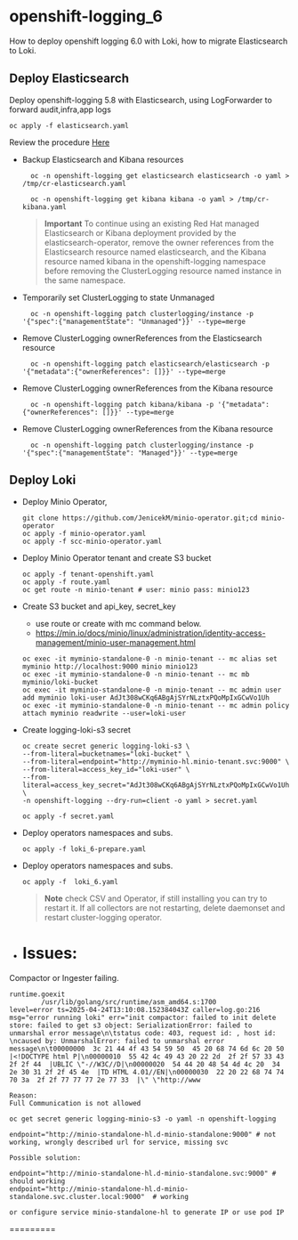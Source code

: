 # openshift-logging_6
How to deploy openshift logging 6.0 with Loki, how to migrate Elasticsearch to Loki. 


## **Deploy Elasticsearch**

Deploy openshift-logging 5.8 with Elasticsearch, using LogForwarder to forward audit,infra,app logs

```
oc apply -f elasticsearch.yaml
```

Review the procedure [Here](https://docs.redhat.com/en/documentation/openshift_container_platform/4.16/html/logging/logging-6-0#log6x-upgrading-to-6)

* Backup Elasticsearch and Kibana resources  

  ```
    oc -n openshift-logging get elasticsearch elasticsearch -o yaml > /tmp/cr-elasticsearch.yaml
  ```
  ```
    oc -n openshift-logging get kibana kibana -o yaml > /tmp/cr-kibana.yaml
  ```
  > **Important** To continue using an existing Red Hat managed Elasticsearch or Kibana deployment provided by the elasticsearch-operator, remove the owner references from the Elasticsearch resource named elasticsearch, and the Kibana resource named kibana in the openshift-logging namespace before removing the ClusterLogging resource named instance in the same namespace.

* Temporarily set ClusterLogging to state Unmanaged  
  ```
    oc -n openshift-logging patch clusterlogging/instance -p '{"spec":{"managementState": "Unmanaged"}}' --type=merge
  ```
* Remove ClusterLogging ownerReferences from the Elasticsearch resource 
  ```
    oc -n openshift-logging patch elasticsearch/elasticsearch -p '{"metadata":{"ownerReferences": []}}' --type=merge
  ```
* Remove ClusterLogging ownerReferences from the Kibana resource 
  ```
    oc -n openshift-logging patch kibana/kibana -p '{"metadata":{"ownerReferences": []}}' --type=merge
  ```
* Remove ClusterLogging ownerReferences from the Kibana resource 
  ```
    oc -n openshift-logging patch clusterlogging/instance -p '{"spec":{"managementState": "Managed"}}' --type=merge
  ```

## **Deploy Loki**
* Deploy Minio Operator, 
  ```
  git clone https://github.com/JenicekM/minio-operator.git;cd minio-operator
  oc apply -f minio-operator.yaml
  oc apply -f scc-minio-operator.yaml 
  ```
* Deploy Minio Operator tenant and create S3 bucket
  ```
  oc apply -f tenant-openshift.yaml
  oc apply -f route.yaml 
  oc get route -n minio-tenant # user: minio pass: minio123
  ```
* Create S3 bucket and api_key, secret_key
  - use route or create with mc command below.
  - https://min.io/docs/minio/linux/administration/identity-access-management/minio-user-management.html

  ```
  oc exec -it myminio-standalone-0 -n minio-tenant -- mc alias set myminio http://localhost:9000 minio minio123
  oc exec -it myminio-standalone-0 -n minio-tenant -- mc mb myminio/loki-bucket
  oc exec -it myminio-standalone-0 -n minio-tenant -- mc admin user add myminio loki-user AdJt308wCKq6ABgAjSYrNLztxPQoMpIxGCwVo1Uh
  oc exec -it myminio-standalone-0 -n minio-tenant -- mc admin policy attach myminio readwrite --user=loki-user
  ```

* Create logging-loki-s3 secret 

  ```
  oc create secret generic logging-loki-s3 \
  --from-literal=bucketnames="loki-bucket" \
  --from-literal=endpoint="http://myminio-hl.minio-tenant.svc:9000" \
  --from-literal=access_key_id="loki-user" \
  --from-literal=access_key_secret="AdJt308wCKq6ABgAjSYrNLztxPQoMpIxGCwVo1Uh" \
  -n openshift-logging --dry-run=client -o yaml > secret.yaml

  oc apply -f secret.yaml
  ```

* Deploy operators namespaces and subs.
  ```
  oc apply -f loki_6-prepare.yaml
  ```
* Deploy operators namespaces and subs.
  ```
  oc apply -f  loki_6.yaml
  ```
  > **Note** check CSV and Operator, if still installing you can try to restart it. If all collectors are not restarting, delete daemonset and restart cluster-logging operator.
* Issues:
  ===============
Compactor or Ingester failing.
```
runtime.goexit
        /usr/lib/golang/src/runtime/asm_amd64.s:1700
level=error ts=2025-04-24T13:10:08.152384043Z caller=log.go:216 msg="error running loki" err="init compactor: failed to init delete store: failed to get s3 object: SerializationError: failed to unmarshal error message\n\tstatus code: 403, request id: , host id: \ncaused by: UnmarshalError: failed to unmarshal error message\n\t00000000  3c 21 44 4f 43 54 59 50  45 20 68 74 6d 6c 20 50  |<!DOCTYPE html P|\n00000010  55 42 4c 49 43 20 22 2d  2f 2f 57 33 43 2f 2f 44  |UBLIC \"-//W3C//D|\n00000020  54 44 20 48 54 4d 4c 20  34 2e 30 31 2f 2f 45 4e  |TD HTML 4.01//EN|\n00000030  22 20 22 68 74 74 70 3a  2f 2f 77 77 77 2e 77 33  |\" \"http://www

Reason:
Full Communication is not allowed

oc get secret generic logging-minio-s3 -o yaml -n openshift-logging

endpoint="http://minio-standalone-hl.d-minio-standalone:9000" # not working, wrongly described url for service, missing svc

Possible solution:

endpoint="http://minio-standalone-hl.d-minio-standalone.svc:9000" # should working
endpoint="http://minio-standalone-hl.d-minio-standalone.svc.cluster.local:9000"  # working

or configure service minio-standalone-hl to generate IP or use pod IP

```
=========
